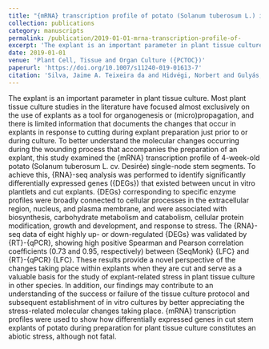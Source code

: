 ```yaml
---
title: "{mRNA} transcription profile of potato (Solanum tuberosum L.) in response to explant cutting"
collection: publications
category: manuscripts
permalink: /publication/2019-01-01-mrna-transcription-profile-of-
excerpt: 'The explant is an important parameter in plant tissue culture. Most plant tissue culture studies in the literature have focused almost exclusively on the use of explants as a tool for organogenesis or (micro)propagation, and there is limited information that documents the changes that occur in explants in response to cutting during explant preparation just prior to or during culture. To better understand the molecular changes occurring during the wounding process that accompanies the preparation of an explant, this study examined the {mRNA} transcription profile of 4-week-old potato (Solanum tuberosum L. cv. Desirée) single-node stem segments. To achieve this, {RNA}-seq analysis was performed to identify significantly differentially expressed genes ({DEGs}) that existed between uncut in vitro plantlets and cut explants. {DEGs} corresponding to specific enzyme profiles were broadly connected to cellular processes in the extracellular region, nucleus, and plasma membrane, and were associated with biosynthesis, carbohydrate metabolism and catabolism, cellular protein modification, growth and development, and response to stress. The {RNA}-seq data of eight highly up- or down-regulated {DEGs} was validated by {RT}-{qPCR}, showing high positive Spearman and Pearson correlation coefficients (0.73 and 0.95, respectively) between {SeqMonk} {LFC} and {RT}-{qPCR} {LFC}. These results provide a novel perspective of the changes taking place within explants when they are cut and serve as a valuable basis for the study of explant-related stress in plant tissue culture in other species. In addition, our findings may contribute to an understanding of the success or failure of the tissue culture protocol and subsequent establishment of in vitro cultures by better appreciating the stress-related molecular changes taking place. {mRNA} transcription profiles were used to show how differentially expressed genes in cut stem explants of potato during preparation for plant tissue culture constitutes an abiotic stress, although not fatal.'
date: 2019-01-01
venue: 'Plant Cell, Tissue and Organ Culture ({PCTOC})'
paperurl: 'https://doi.org/10.1007/s11240-019-01613-7'
citation: 'Silva, Jaime A. Teixeira da and Hidvégi, Norbert and Gulyás, Andrea and Dobránszki, Judit (2019). "{mRNA} transcription profile of potato (Solanum tuberosum L.) in response to explant cutting". <i>Plant Cell, Tissue and Organ Culture ({PCTOC})</i>.'
---
```


The explant is an important parameter in plant tissue culture. Most plant tissue culture studies in the literature have focused almost exclusively on the use of explants as a tool for organogenesis or (micro)propagation, and there is limited information that documents the changes that occur in explants in response to cutting during explant preparation just prior to or during culture. To better understand the molecular changes occurring during the wounding process that accompanies the preparation of an explant, this study examined the {mRNA} transcription profile of 4-week-old potato (Solanum tuberosum L. cv. Desirée) single-node stem segments. To achieve this, {RNA}-seq analysis was performed to identify significantly differentially expressed genes ({DEGs}) that existed between uncut in vitro plantlets and cut explants. {DEGs} corresponding to specific enzyme profiles were broadly connected to cellular processes in the extracellular region, nucleus, and plasma membrane, and were associated with biosynthesis, carbohydrate metabolism and catabolism, cellular protein modification, growth and development, and response to stress. The {RNA}-seq data of eight highly up- or down-regulated {DEGs} was validated by {RT}-{qPCR}, showing high positive Spearman and Pearson correlation coefficients (0.73 and 0.95, respectively) between {SeqMonk} {LFC} and {RT}-{qPCR} {LFC}. These results provide a novel perspective of the changes taking place within explants when they are cut and serve as a valuable basis for the study of explant-related stress in plant tissue culture in other species. In addition, our findings may contribute to an understanding of the success or failure of the tissue culture protocol and subsequent establishment of in vitro cultures by better appreciating the stress-related molecular changes taking place. {mRNA} transcription profiles were used to show how differentially expressed genes in cut stem explants of potato during preparation for plant tissue culture constitutes an abiotic stress, although not fatal.
